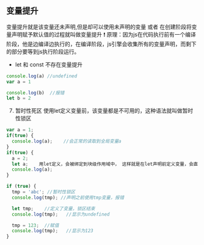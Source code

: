 ## 变量提升

变量提升就是该变量还未声明,但是却可以使用未声明的变量 或者 在创建阶段将变量声明赋予默认值的过程就叫做变量提升
❗ 原理：因为js在代码执行前有一个编译阶段，他是边编译边执行的，在编译阶段，js引擎会收集所有的变量声明，而剩下的部分要等到js执行阶段运行。

- let 和 const 不存在变量提升
```js
console.log(a) //undefined
var a = 1

console.log(b)  //报错
let b = 2
```

7. 暂时性死区
使用let定义变量前，该变量都是不可用的，这种语法就叫做暂时性锁区
```js
var a = 1;
if(true) {
  console.log(a);    //会正常的读取到全局变量a
}
if(true) {
  a = 2;  
  let a;    用let定义，会被绑定到块级作用域中， 这样就是在let声明前定义变量，会直接报错
  console.log(a);
}

if (true) {
  tmp = 'abc'; //暂时性锁区
  console.log(tmp); //声明之前使用tmp变量，报错

  let tmp;    //定义了变量，锁区结束
  console.log(tmp);   //显示为undefined

  tmp = 123;  //赋值
  console.log(tmp);   //显示为123
}
```